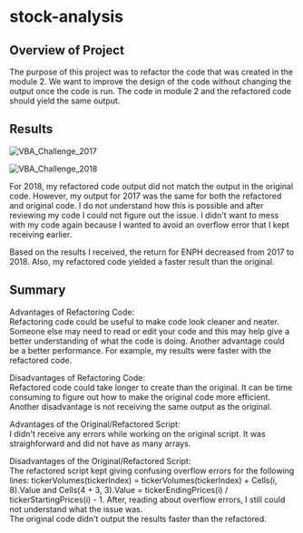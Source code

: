 # stock-analysis

## Overview of Project 
The purpose of this project was to refactor the code that was created in the module 2.   We want to improve the design of the code without changing the output once the code is run.  The code in module 2 and the refactored code should yield the same output.  <br/>


## Results
![VBA_Challenge_2017](https://user-images.githubusercontent.com/33010018/147714693-0a4d48ea-7638-4691-b8ed-6f3c8db49b1b.png)

![VBA_Challenge_2018](https://user-images.githubusercontent.com/33010018/147714739-83c7bb5f-a34f-4886-a508-5eaf419038c5.png)

For 2018, my refactored code output did not match the output in the original code.  However, my output for 2017 was the same for both the refactored and original code.  I do not understand how this is possible and after reviewing my code I could not figure out the issue.  I didn't want to mess with my code again because I wanted to avoid an overflow error that I kept receiving earlier.  

Based on the results I received, the return for ENPH decreased from 2017 to 2018. Also, my refactored code yielded a faster result than the original. 



## Summary
Advantages of Refactoring Code:<br/>
Refactoring code could be useful to make code look cleaner and neater.  Someone else may need to read or edit your code and this may help give a better understanding of what the code is doing.  Another advantage could be a better performance.  For example, my results were faster with the refactored code.

Disadvantages of Refactoring Code:<br/>
Refactored code could take longer to create than the original.  It can be time consuming to figure out how to make the original code more efficient. Another disadvantage is not receiving the same output as the original.  

Advantages of the Original/Refactored Script:<br/>
I didn't receive any errors while working on the original script.  It was straighforward and did not have as many arrays.  

Disadvantages of the Original/Refactored Script: <br/>
The refactored script kept giving confusing overflow errors for the following lines: tickerVolumes(tickerIndex) = tickerVolumes(tickerIndex) + Cells(i, 8).Value and  Cells(4 + 3, 3).Value = tickerEndingPrices(i) / tickerStartingPrices(i) - 1.  After, reading about overflow errors, I still could not understand what the issue was.  
The original code didn't output the results faster than the refactored.

